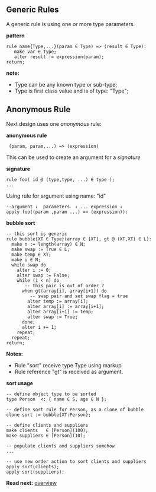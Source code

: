 ## Generic Rules

A generic rule is using one or more type parameters. 

**pattern**
```
rule name{Type,...}(param ∈ Type) => (result ∈ Type):
   make var ∈ Type;
   alter result := expression(param);
return;
```

**note:** 
* Type can be any known type or sub-type;
* Type is first class value and is of type: "Type";

## Anonymous Rule

Next design uses one _anonymous_ rule:

**anonymous rule**
```
 (param, param,...) => (expression)
```

This can be used to create an argument for a _signature_

**signature**
```
rule foo( id @ (type,type, ...) ∈ type );
...
```

Using rule for argument using name: "id"

```
--argument ↓  parameters  ↓ ... expression ↓
apply foo((param ,param ...) => (expression)):
```


**bubble sort**

```
-- this sort is generic 
rule bubble{XT ∈ Type}(array ∈ [XT], gt @ (XT,XT) ∈ L):
  make n := length(array) ∈ N; 
  make swap := True ∈ L;
  make temp ∈ XT;
  make i ∈ N;
  while swap do
    alter i := 0;
    alter swap := False;
    while (i < n) do
       -- this pair is out of order ?
      when gt(array[i], array[i+1]) do
         -- swap pair and set swap flag = true
        alter temp := array[i];
        alter array[i] := array[i+1];
        alter array[i+1] := temp;
        alter swap := True;
      done;
      alter i += 1;
    repeat;
  repeat;
return;
```

**Notes:**

* Rule "sort" receive type Type using markup <X> 
* Rule reference "gt" is received as argument.

**sort usage**

```
-- define object type to be sorted
type Person  <: { name ∈ S, age ∈ N };

-- define sort rule for Person, as a clone of bubble
clone sort := bubble{XT:Person};

-- define clients and suppliers
make clients   ∈ [Person](100);
make suppliers ∈ [Person](10);

-- populate clients and suppliers somehow
...

-- use new order action to sort clients and suppliers
apply sort(clients);
apply sort(suppliers);
```

**Read next:** [overview](../syntax/overview.md)